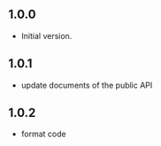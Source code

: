 ## 1.0.0

- Initial version.

## 1.0.1

- update documents of the public API

## 1.0.2

- format code